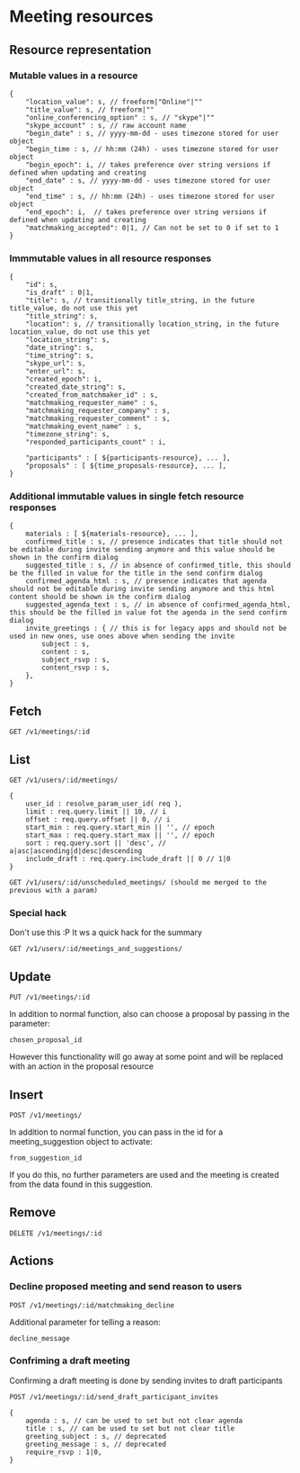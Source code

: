 # Meeting resources 

## Resource representation

### Mutable values in a resource

    {
        "location_value": s, // freeform|"Online"|""
        "title_value": s, // freeform|""
        "online_conferencing_option" : s, // "skype"|""
        "skype_account" : s, // raw account name
        "begin_date" : s, // yyyy-mm-dd - uses timezone stored for user object
        "begin_time : s, // hh:mm (24h) - uses timezone stored for user object
        "begin_epoch": i, // takes preference over string versions if defined when updating and creating
        "end_date" : s, // yyyy-mm-dd - uses timezone stored for user object
        "end_time" : s, // hh:mm (24h) - uses timezone stored for user object
        "end_epoch": i,  // takes preference over string versions if defined when updating and creating
        "matchmaking_accepted": 0|1, // Can not be set to 0 if set to 1
    }

### Immmutable values in all resource responses

    {
        "id": s,
        "is_draft" : 0|1,
        "title": s, // transitionally title_string, in the future title_value, do not use this yet
        "title_string": s,
        "location": s, // transitionally location_string, in the future location_value, do not use this yet
        "location_string": s,
        "date_string": s,
        "time_string": s,
        "skype_url": s,
        "enter_url": s,
        "created_epoch": i,
        "created_date_string": s,
        "created_from_matchmaker_id" : s,
        "matchmaking_requester_name" : s,
        "matchmaking_requester_company" : s,
        "matchmaking_requester_comment" : s,
        "matchmaking_event_name" : s,
        "timezone_string": s,
        "responded_participants_count" : i,
        
        "participants" : [ ${participants-resource}, ... ],
        "proposals" : [ ${time_proposals-resource}, ... ], 
    }

### Additional immutable values in single fetch resource responses

    {
        materials : [ ${materials-resource}, ... ],
        confirmed_title : s, // presence indicates that title should not be editable during invite sending anymore and this value should be shown in the confirm dialog
        suggested_title : s, // in absence of confirmed_title, this should be the filled in value for the title in the send confirm dialog
        confirmed_agenda_html : s, // presence indicates that agenda should not be editable during invite sending anymore and this html content should be shown in the confirm dialog
        suggested_agenda_text : s, // in absence of confirmed_agenda_html, this should be the filled in value fot the agenda in the send confirm dialog
        invite_greetings : { // this is for legacy apps and should not be used in new ones, use ones above when sending the invite
            subject : s,
            content : s,
            subject_rsvp : s,
            content_rsvp : s,
        },
    }

## Fetch

    GET /v1/meetings/:id

## List

    GET /v1/users/:id/meetings/

    {
        user_id : resolve_param_user_id( req ),
        limit : req.query.limit || 10, // i
        offset : req.query.offset || 0, // i
        start_min : req.query.start_min || '', // epoch
        start_max : req.query.start_max || '', // epoch
        sort : req.query.sort || 'desc', // a|asc|ascending|d|desc|descending
        include_draft : req.query.include_draft || 0 // 1|0
    }

    GET /v1/users/:id/unscheduled_meetings/ (should me merged to the previous with a param)


### Special hack

Don't use this :P It ws a quick hack for the summary

    GET /v1/users/:id/meetings_and_suggestions/

## Update

    PUT /v1/meetings/:id

In addition to normal function, also can choose a proposal by passing in the parameter:

    chosen_proposal_id

However this functionality will go away at some point and will be replaced with an action in the proposal resource

## Insert

    POST /v1/meetings/

In addition to normal function, you can pass in the id for a meeting_suggestion object to activate:

    from_suggestion_id
    
If you do this, no further parameters are used and the meeting is created from the data found in this suggestion.

## Remove

    DELETE /v1/meetings/:id

## Actions

### Decline proposed meeting and send reason to users

    POST /v1/meetings/:id/matchmaking_decline

Additional parameter for telling a reason:

    decline_message

### Confriming a draft meeting

Confirming a draft meeting is done by sending invites to draft participants

    POST /v1/meetings/:id/send_draft_participant_invites

    {
        agenda : s, // can be used to set but not clear agenda
        title : s, // can be used to set but not clear title
        greeting_subject : s, // deprecated
        greeting_message : s, // deprecated
        require_rsvp : 1|0,
    }

